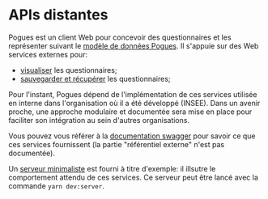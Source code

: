 # APIs distantes

Pogues est un client Web pour concevoir des questionnaires et les représenter suivant le [modèle de données Pogues](./schema.md). Il s'appuie sur des Web services externes pour:

- [visualiser](./visualization.md) les questionnaires;
- [sauvegarder et récupérer](./persistence.md) les questionnaires;

Pour l'instant, Pogues dépend de l'implémentation de ces services utilisée en interne dans l'organisation où il a été développé (INSEE). Dans un avenir proche, une approche modulaire et documentée sera mise en place pour faciliter son intégration au sein d'autres organisations.

Vous pouvez vous référer à la [documentation swagger](./swagger.md) pour savoir ce que ces services fournissent (la partie "référentiel externe" n'est pas documentée).

Un [serveur minimaliste](https://github.com/InseeFr/Pogues/tree/main/fake-server) est fourni à titre d'exemple: il illsutre le comportement attendu de ces services. Ce serveur peut être lancé avec la commande `yarn dev:server`.
